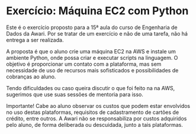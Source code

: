 # Exercício: Máquina EC2 com Python
Este é o exercício proposto para a 15ª aula do curso de Engenharia de Dados da Awari. Por se tratar de um exercício e não de uma tarefa, não há entrega a ser realizada.

A proposta é que o aluno crie uma máquina EC2 na AWS e instale um ambiente Python, onde possa criar e executar scripts na linguagem. O objetivo é proporcionar um contato com a plataforma, mas sem necessidade de uso de recursos mais sofisticados e possibilidades de cobranças ao aluno.

Tendo dificuldades ou caso queira discutir o que foi feito na na AWS, sugerimos que use suas sessões de mentoria para isso.

Importante! Cabe ao aluno observar os custos que podem estar envolvidos no uso destas plataformas, requisitos de cadastramento de cartões de crédito, entre outros. A Awari não se responsabiliza por custos adquiridos pelo aluno, de forma deliberada ou descuidada, junto a tais plataformas.
